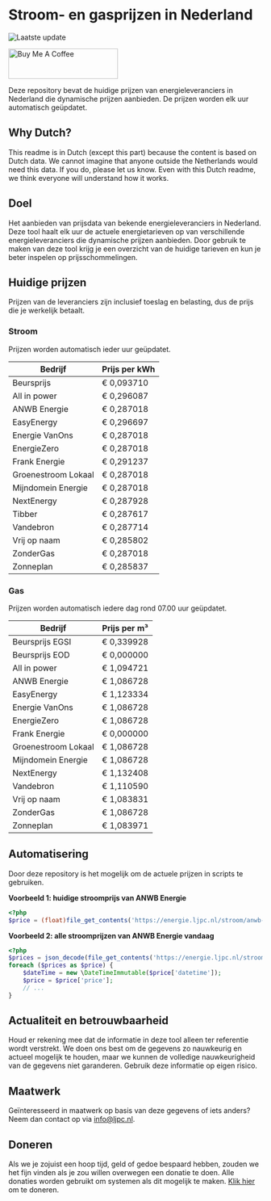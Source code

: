 # Stroom- en gasprijzen in Nederland

![Laatste update](https://img.shields.io/badge/laatste%20update-2023--08--30%2004%3A00%20CET-brightgreen)

<a href="https://www.buymeacoffee.com/Lars-" target="_blank"><img src="https://cdn.buymeacoffee.com/buttons/v2/default-orange.png" alt="Buy Me A Coffee" height="60" style="height: 60px !important;width: 217px !important;" ></a>

Deze repository bevat de huidige prijzen van energieleveranciers in Nederland die dynamische prijzen aanbieden. De prijzen worden elk uur automatisch geüpdatet.

## Why Dutch?

This readme is in Dutch (except this part) because the content is based on Dutch data. We cannot imagine that anyone outside the Netherlands would need this data. If you do, please let us know. Even with this Dutch readme, we think
everyone will understand how it works.

## Doel

Het aanbieden van prijsdata van bekende energieleveranciers in Nederland. Deze tool haalt elk uur de actuele energietarieven op van verschillende energieleveranciers die dynamische prijzen aanbieden. Door gebruik te maken van deze tool
krijg je een overzicht van de huidige tarieven en kun je beter inspelen op prijsschommelingen.

## Huidige prijzen

Prijzen van de leveranciers zijn inclusief toeslag en belasting, dus de prijs die je werkelijk betaalt.

### Stroom

Prijzen worden automatisch ieder uur geüpdatet.

 Bedrijf | Prijs per kWh 
---------|---------------
Beursprijs | € 0,093710
All in power | € 0,296087
ANWB Energie | € 0,287018
EasyEnergy | € 0,296697
Energie VanOns | € 0,287018
EnergieZero | € 0,287018
Frank Energie | € 0,291237
Groenestroom Lokaal | € 0,287018
Mijndomein Energie | € 0,287018
NextEnergy | € 0,287928
Tibber | € 0,287617
Vandebron | € 0,287714
Vrij op naam | € 0,285802
ZonderGas | € 0,287018
Zonneplan | € 0,285837


### Gas

Prijzen worden automatisch iedere dag rond 07.00 uur geüpdatet.

 Bedrijf | Prijs per m³ 
---------|--------------
Beursprijs EGSI | € 0,339928
Beursprijs EOD | € 0,000000
All in power | € 1,094721
ANWB Energie | € 1,086728
EasyEnergy | € 1,123334
Energie VanOns | € 1,086728
EnergieZero | € 1,086728
Frank Energie | € 0,000000
Groenestroom Lokaal | € 1,086728
Mijndomein Energie | € 1,086728
NextEnergy | € 1,132408
Vandebron | € 1,110590
Vrij op naam | € 1,083831
ZonderGas | € 1,086728
Zonneplan | € 1,083971


## Automatisering

Door deze repository is het mogelijk om de actuele prijzen in scripts te gebruiken.

**Voorbeeld 1: huidige stroomprijs van ANWB Energie**

```php
<?php
$price = (float)file_get_contents('https://energie.ljpc.nl/stroom/anwb-energie-nu.txt');

```

**Voorbeeld 2: alle stroomprijzen van ANWB Energie vandaag**

```php
<?php
$prices = json_decode(file_get_contents('https://energie.ljpc.nl/stroom/all-in-power-vandaag.json'),true);
foreach ($prices as $price) {
    $dateTime = new \DateTimeImmutable($price['datetime']);
    $price = $price['price'];
    // ...
}
```

## Actualiteit en betrouwbaarheid

Houd er rekening mee dat de informatie in deze tool alleen ter referentie wordt verstrekt. We doen ons best om de gegevens zo nauwkeurig en actueel mogelijk te houden, maar we kunnen de volledige nauwkeurigheid van de gegevens niet
garanderen. Gebruik deze informatie op eigen risico.

## Maatwerk

Geïnteresseerd in maatwerk op basis van deze gegevens of iets anders? Neem dan contact op
via [info@ljpc.nl](mailto:info@ljpc.nl?subject=Energie%20prijzen).

## Doneren

Als we je zojuist een hoop tijd, geld of gedoe bespaard hebben, zouden we het fijn vinden als je zou willen overwegen een
donatie te doen. Alle donaties worden gebruikt om systemen als dit mogelijk te
maken. [Klik hier](https://www.buymeacoffee.com/Lars-) om te doneren.
